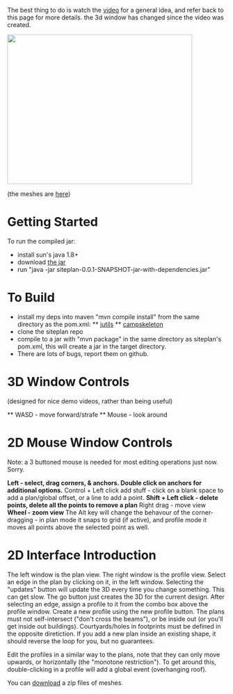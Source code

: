 The best thing to do is watch the [video](http://www.youtube.com/watch?v=BrCDKrBS9To) for a general idea, and refer back to this page for  more details. the 3d window has changed since the video was created.

<a href='http://www.youtube.com/watch?feature=player_embedded&v=BrCDKrBS9To' target='_blank'><img src='http://img.youtube.com/vi/BrCDKrBS9To/0.jpg' width='425' height=344 /></a>

(the meshes are [here](https://github.com/twak/siteplan/raw/master/CampSkeleton/dist/meshes.zip))

# Getting Started #

To run the compiled jar:
 * install sun's java 1.8+
 * download [the jar](https://github.com/twak/siteplan/raw/wiki/siteplan-0.0.1-SNAPSHOT.jar)
 * run "java -jar siteplan-0.0.1-SNAPSHOT-jar-with-dependencies.jar"

# To Build #

  * install my deps into maven "mvn compile install" from the same directory as the pom.xml:
  ** [jutils](https://github.com/twak/jutils)
  ** [campskeleton](https://github.com/twak/campskeleton)
  * clone the siteplan repo
  * compile to a jar with "mvn package" in the same directory as siteplan's pom.xml, this will create a jar in the target directory.
  * There are lots of bugs, report them on github.

# 3D Window Controls #

(designed for nice demo videos, rather than being useful)

** WASD - move forward/strafe
** Mouse - look around

# 2D Mouse Window Controls #

Note: a 3 buttoned mouse is needed for most editing operations just now. Sorry.

**Left - select, drag corners, & anchors. Double click on anchors for additional options.** Control + Left click add stuff - click on a blank space to add a plan/global offset, or a line to add a point.
**Shift + Left click - delete points, delete all the points to remove a plan** Right drag - move view
**Wheel - zoom view** The Alt key will change the behavour of the corner-dragging - in plan mode it snaps to grid (if active), and profile mode it moves all points above the selected point as well.

# 2D Interface Introduction #

The left window is the plan view. The right window is the profile view. Select an edge in the plan by clicking on it, in the left window.
Selecting the "updates" button will update the 3D every time you change something. This can get slow. The go button just creates the 3D for the current design.
After selecting an edge, assign a profile to it from the combo box above the profile window.
Create a new profile using the new profile button.
The plans must not self-intersect ("don't cross the beams"), or be inside out (or you'll get inside out buildings). Courtyards/holes in footprints must be defined in the opposite diretiction. If you add a new plan inside an existing shape, it should reverse the loop for you, but no guarantees.

Edit the profiles in a similar way to the plans, note that they can only move upwards, or horizontally (the "monotone restriction"). To get around this, double-clicking in a profile will add a global event (overhanging roof).

You can [download](https://github.com/twak/siteplan/blob/master/dist/meshes.zip) a zip files of meshes.
